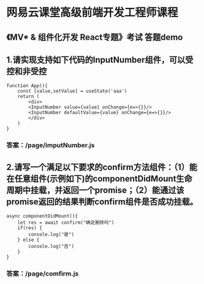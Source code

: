 # 网易云课堂高级前端开发工程师课程
## 《MV* & 组件化开发 React专题》考试 答题demo
## 1.请实现支持如下代码的InputNumber组件，可以受控和非受控
```
function App(){
    const [value,setValue] = useState('aaa')
    return (
        <div>
        <InputNumber value={value} onChange={e=>{}}/>
        <InputNumber defaultValue={value} onChange={e=>{}}/>
        </div>
    )
}
```
### 答案：/page/imputNumber.js

## 2.请写一个满足以下要求的confirm方法组件：（1）能在任意组件(示例如下)的componentDidMount生命周期中挂载，并返回一个promise；（2）能通过该promise返回的结果判断confirm组件是否成功挂载。
```
async componentDidMount(){
    let res = await confirm("确定删除吗")
    if(res) {
        console.log("是")
    } else {
        console.log("否")
    }
}
```

### 答案：/page/comfirm.js
